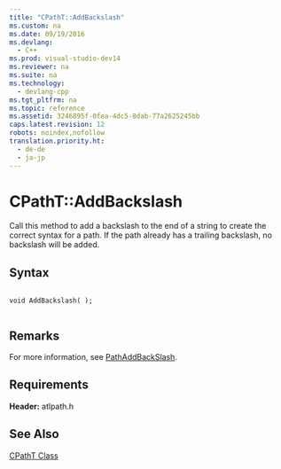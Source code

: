 ```yaml
---
title: "CPathT::AddBackslash"
ms.custom: na
ms.date: 09/19/2016
ms.devlang: 
  - C++
ms.prod: visual-studio-dev14
ms.reviewer: na
ms.suite: na
ms.technology: 
  - devlang-cpp
ms.tgt_pltfrm: na
ms.topic: reference
ms.assetid: 3246895f-0fea-4dc5-8dab-77a2625245bb
caps.latest.revision: 12
robots: noindex,nofollow
translation.priority.ht: 
  - de-de
  - ja-jp
---
```

# CPathT::AddBackslash
Call this method to add a backslash to the end of a string to create the correct syntax for a path. If the path already has a trailing backslash, no backslash will be added.  
  
## Syntax  
  
```  
  
void AddBackslash( );  
  
```  
  
## Remarks  
 For more information, see [PathAddBackSlash](http://msdn.microsoft.com/library/windows/desktop/bb773561).  
  
## Requirements  
 **Header:** atlpath.h  
  
## See Also  
 [CPathT Class](../vs140/CPathT-Class.md)